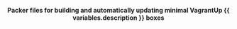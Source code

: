 <p align="center">
  <b>Packer files for building and automatically updating minimal VagrantUp {{ variables.description }} boxes</b></br>
</p>
